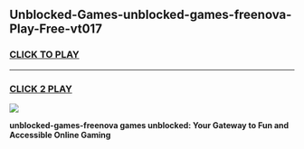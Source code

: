 
## Unblocked-Games-unblocked-games-freenova-Play-Free-vt017
<h3>
<a href="https://premium76.site?title=unblocked-games-freenova&ref=10A">CLICK TO PLAY</a></h3>
<hr>

<h3>
<a href="https://premium76.site?title=unblocked-games-freenova&ref=10A">CLICK 2 PLAY</a>
  
</h3>

<a href="https://premium76.site?title=unblocked-games-freenova&ref=10A"><img src="https://clearcache.store/games.png"></a>


**unblocked-games-freenova games unblocked: Your Gateway to Fun and Accessible Online Gaming**
